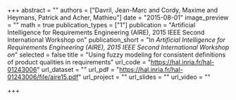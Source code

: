 +++
abstract = ""
authors = ["Davril, Jean-Marc and Cordy, Maxime and Heymans, Patrick and Acher, Mathieu"]
date = "2015-08-01"
image_preview = ""
math = true
publication_types = ["1"]
publication = "Artificial Intelligence for Requirements Engineering (AIRE), 2015 IEEE Second International Workshop on"
publication_short = "In *Artificial Intelligence for Requirements Engineering (AIRE), 2015 IEEE Second International Workshop on*"
selected = false
title = "Using fuzzy modeling for consistent definitions of product qualities in requirements"
url_code = "https://hal.inria.fr/hal-01243006"
url_dataset = ""
url_pdf = "https://hal.inria.fr/hal-01243006/file/aire15.pdf"
url_project = ""
url_slides = ""
url_video = ""

+++
